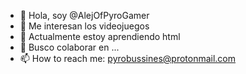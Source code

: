- 👋 Hola, soy @AlejOfPyroGamer
- 👀 Me interesan los videojuegos
- 🌱 Actualmente estoy aprendiendo html
- 💞️ Busco colaborar en ...
- 📫 How to reach me: pyrobussines@protonmail.com

<!---
AlejOfPyroGamer/AlejOfPyroGamer is a ✨ special ✨ repository because its `README.md` (this file) appears on your GitHub profile.
You can click the Preview link to take a look at your changes.
--->
